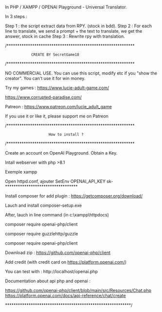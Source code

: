 In PHP / XAMPP / OPENAI Playground - Universal Translator.

In 3 steps :

Step 1 : the script extract data from RPY. (stock in bdd).
Step 2 : For each line to translate, we send a prompt + the text to translate, we get the answer, stock in cache
Step 3 : Rewrite rpy with translation.


/************************************************************

				CREATE BY SecretGame18
/************************************************************

NO COMMERCIAL USE.
You can use this script, modify etc if you "show the creator".
You can't use it for win money.

Try my games : 
https://www.lucie-adult-game.com/

https://www.corrupted-paradise.com/

Patreon : https://www.patreon.com/lucie_adult_game

If you use it or like it, please support me on Patreon

/************************************************************

						How to install ?
/************************************************************

Create an account on OpenAI Playground. Obtain a Key.

Intall webserver with php >8.1

Exemple xampp

Open httpd.conf, ajouter SetEnv OPENAI_API_KEY sk-**********************************


Install composer for add plugin : https://getcomposer.org/download/

Lauch and install composer-setup.exe

After, lauch in line command (in c:\xampp\httpdocs\)

composer require openai-php/client

composer require guzzlehttp/guzzle

composer require openai-php/client


Download zip : https://github.com/openai-php/client

Add credit (with credit card on https://platform.openai.com/)

You can test with : http://localhost/openai.php 

Documentation about api php and openai :

https://github.com/openai-php/client/blob/main/src/Resources/Chat.php
https://platform.openai.com/docs/api-reference/chat/create

***********************************************************/

